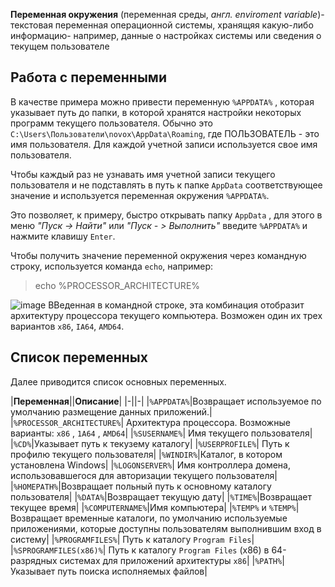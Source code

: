 **Переменная окружения** (переменная среды, *англ. enviroment variable*)- текстовая переменная операционной системы, хранящяя какую-либо информацию- например, данные о настройках системы или сведения о текущем пользователе

## Работа с переменными 

В качестве примера можно привести переменную `%APPDATA%` , которая указывает путь до папки, в которой хранятся настройки некоторых программ текущего пользователя. Обычно это `C:\Users\Пользователи\novox\AppData\Roaming`, где ПОЛЬЗОВАТЕЛЬ - это имя пользователя. Для каждой учетной записи используется свое имя пользователя.

Чтобы каждый раз не узнавать имя учетной записи текущего пользователя и не подставлять в путь к папке `AppData` соответствующее значение и используется переменная окружения `%APPDATA%`.

Это позволяет, к примеру, быстро открывать папку `AppData` , для этого в меню *"Пуск -> Найти"* или *"Пуск - > Выполнить"* введите `%APPDATA%` и нажмите клавишу `Enter`.

Чтобы получить значение переменной окружения через командную строку, используется команда `echo`, например:
> echo %PROCESSOR_ARCHITECTURE%

![image](https://user-images.githubusercontent.com/89955633/132615379-b0ed65b5-db49-4d97-a451-1ce50846dc46.png)
ВВеденная в командной строке, эта комбинация отобразит архитектуру процессора текущего компьютера. Возможен один их трех вариантов `x86`, `IA64`, `AMD64`.

## Список переменных 

Далее приводится список основных переменных.

|**Переменная**||**Описание**|
|-||-|
|`%APPDATA%`|Возвращает используемое по умолчанию размещение данных приложений.|
|`%PROCESSOR_ARCHITECTURE%`| Архитектура процессора. Возможные варианты: `x86` , `1A64` , `AMD64`|
|`%SUSERNAME%`| Имя текущего пользователя| 
|`%CD%`|Указывает путь к текузему каталогу| 
|`%USERPROFILE%`| Путь к профилю текущего пользователя|
|`%WINDIR%`|Каталог, в котором установлена Windows|
|`%LOGONSERVER%`| Имя контроллера домена, использовавшегося для авторизации текущего пользователя|
|`%HOMEPATH%`|Возвращает польный путь к основному каталогу пользователя|
|`%DATA%`|Возвращает текущую дату|
|`%TIME%`|Возвращает текущее время|
|`%COMPUTERNAME%`|Имя компьютера|
|`%TEMP%` и `%TEMP%`|Возвращает временные каталоги, по умолчанию используемые приложениями, которые доступны пользователям выполнившим вход в систему|
|`%PROGRAMFILES%`| Путь к каталогу `Program Files`|
|`%SPROGRAMFILES(x86)%`| Путь к каталогу `Program Files` (x86) в 64-разрядных системах для приложений архитектуры `x86`|
|`%PATH%`|Указывает путь поиска исполняемых файлов|
